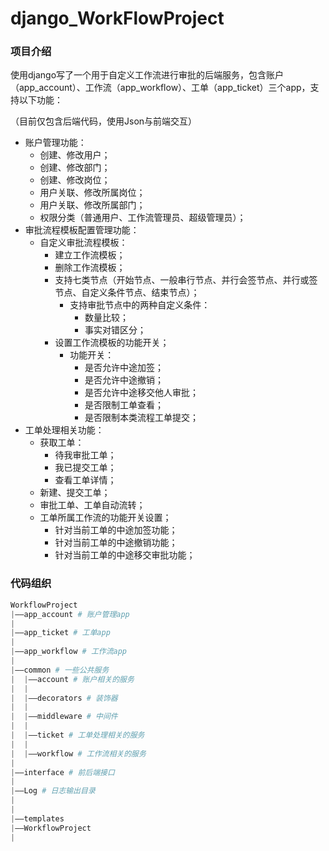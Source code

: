 # django_WorkFlowProject

### 项目介绍

使用django写了一个用于自定义工作流进行审批的后端服务，包含账户（app_account）、工作流（app_workflow）、工单（app_ticket）三个app，支持以下功能：

（目前仅包含后端代码，使用Json与前端交互）

- 账户管理功能：
  - 创建、修改用户；
  - 创建、修改部门；
  - 创建、修改岗位；
  - 用户关联、修改所属岗位；
  - 用户关联、修改所属部门；
  - 权限分类（普通用户、工作流管理员、超级管理员）；
- 审批流程模板配置管理功能：
  - 自定义审批流程模板：
    - 建立工作流模板；
    - 删除工作流模板；
    - 支持七类节点（开始节点、一般串行节点、并行会签节点、并行或签节点、自定义条件节点、结束节点）；
      - 支持审批节点中的两种自定义条件：
        - 数量比较；
        - 事实对错区分；
    - 设置工作流模板的功能开关；
      - 功能开关：
        - 是否允许中途加签；
        - 是否允许中途撤销；
        - 是否允许中途移交他人审批；
        - 是否限制工单查看；
        - 是否限制本类流程工单提交；
- 工单处理相关功能：
  - 获取工单：
    - 待我审批工单；
    - 我已提交工单；
    - 查看工单详情；
  - 新建、提交工单；
  - 审批工单、工单自动流转；
  - 工单所属工作流的功能开关设置；
    - 针对当前工单的中途加签功能；
    - 针对当前工单的中途撤销功能；
    - 针对当前工单的中途移交审批功能；
    

### 代码组织
```python
WorkflowProject
|——app_account # 账户管理app
|
|——app_ticket # 工单app
|
|——app_workflow # 工作流app
|
|——common # 一些公共服务
|  |——account # 账户相关的服务
|  |
|  |——decorators # 装饰器
|  |
|  |——middleware # 中间件
|  |
|  |——ticket # 工单处理相关的服务
|  |
|  |——workflow # 工作流相关的服务
|
|——interface # 前后端接口
|
|——Log # 日志输出目录
|  
|
|——templates
|——WorkflowProject
|
```
